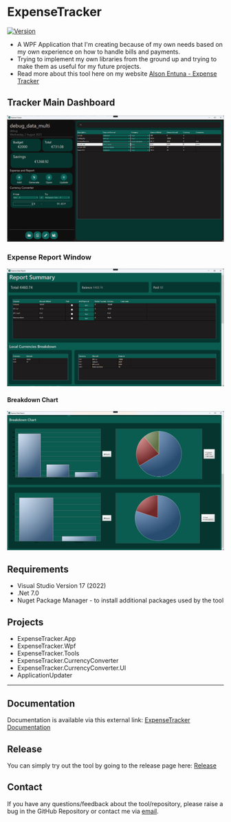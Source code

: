 # ExpenseTracker
[![Version](https://img.shields.io/github/v/release/AlsonEntuna/ExpenseTracker)](https://github.com/AlsonEntuna/ExpenseTracker/releases/latest)
- A WPF Application that I'm creating because of my own needs based on my own experience on how to handle bills and payments.
- Trying to implement my own libraries from the ground up and trying to make them as useful for my future projects.
- Read more about this tool here on my website [Alson Entuna - Expense Tracker](https://alsonentuna.github.io/expense-tracker.html)

## Tracker Main Dashboard
![ExpenseTracker](/Assets/ExpenseTracker-App.png)
### Expense Report Window
![ExpenseTracker](/Assets/ExpenseTracker-Report.png)

#### Breakdown Chart
![ExpenseTracker](/Assets/ExpenseTracker-Report_BreakdownChart.png)

## Requirements
- Visual Studio Version 17 (2022)
- .Net 7.0
- Nuget Package Manager - to install additional packages used by the tool

## Projects
- ExpenseTracker.App
- ExpenseTracker.Wpf
- ExpenseTracker.Tools
- ExpenseTracker.CurrencyConverter
- ExpenseTracker.CurrencyConverter.UI
- ApplicationUpdater

---
## Documentation
Documentation is available via this external link: [ExpenseTracker Documentation](https://alsonentuna.notion.site/Expense-Tracker-Documentation-a3cf8c5dd56d44f1a26e7cd72ea1d154)
## Release
You can simply try out the tool by going to the release page here: [Release](https://github.com/AlsonEntuna/ExpenseTracker/releases)

## Contact
If you have any questions/feedback about the tool/repository, please raise a bug in the GitHub Repository or contact me via [email](mailto:alson.entuna@outlook.com).